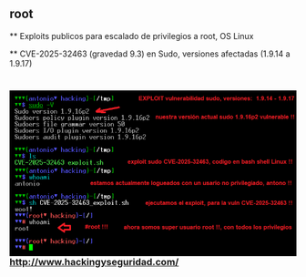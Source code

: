 ## root

** Exploits publicos para escalado de privilegios a root, OS Linux

** CVE-2025-32463 (gravedad 9.3) en Sudo, versiones afectadas (1.9.14 a 1.9.17)
#
<img style="float:left" alt="CVE-2025-32463 sudo elevacion de privilegios a root" src="https://github.com/hackingyseguridad/root/blob/master/CVE-2025-32463.png">



### http://www.hackingyseguridad.com/


